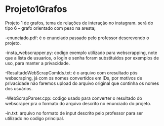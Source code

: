 # Projeto1Grafos

Projeto 1 de grafos, tema de relações de interação no instagram. será do tipo 6 – grafo orientado com peso na aresta;

-enunciado.pdf: é o enunciado passado pelo professor descrevendo o projeto.

-insta_webscrapper.py: codigo exemplo utilizado para webscrapping, note que a lista de usuarios, o login e senha foram substituidos por exemplos de uso, para manter a privacidade.

-ResultadoWebScrapComIds.txt: é o arquivo com oresultado pós webscraping, já com os nomes convertidos em IDs, por motivos de privacidade não faremos upload do arquivo original que continha os nomes dos usuários.

-WebScrapParser.cpp: codigo usado para converter o resultado do webscraper pra o formato do arquivo descrito no enunciado do projeto.

-in.txt: arquivo no formato de input descrito pelo professor para ser utilizado no codigo principal.

